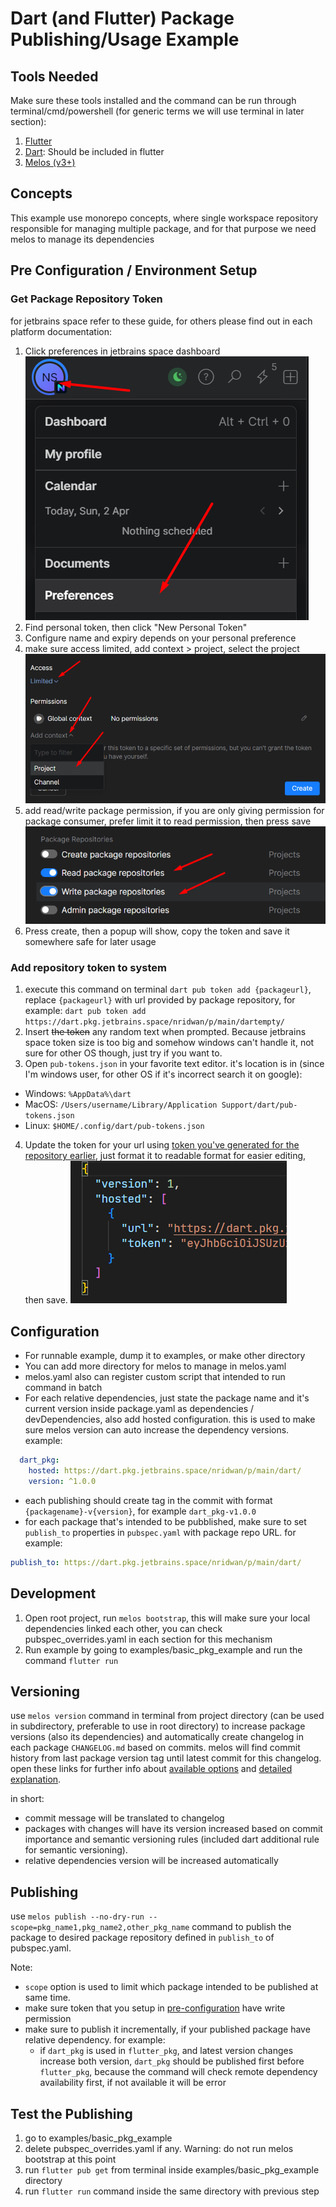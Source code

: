 # Dart (and Flutter) Package Publishing/Usage Example

## Tools Needed
Make sure these tools installed and the command can be run through terminal/cmd/powershell (for generic terms we will use terminal in later section):
1. [Flutter](https://flutter.dev/)
2. [Dart](https://dart.dev/): Should be included in flutter
3. [Melos (v3+)](https://melos.invertase.dev/getting-started)

## Concepts
This example use monorepo concepts, where single workspace repository responsible for managing multiple package, and for that purpose we need melos to manage its dependencies

## Pre Configuration / Environment Setup

### Get Package Repository Token
for jetbrains space refer to these guide, for others please find out in each platform documentation:
1. Click preferences in jetbrains space dashboard
![Preference](assets/images/1_preference.png "Preference")
2. Find personal token, then click "New Personal Token"
3. Configure name and expiry depends on your personal preference
4. make sure access limited, add context > project, select the project
![Add Context](assets/images/2_add_context.png "Add Context")
5. add read/write package permission, if you are only giving permission for package consumer, prefer limit it to read permission, then press save
![Permission](assets/images/3_permission.png "Permission")
6. Press create, then a popup will show, copy the token and save it somewhere safe for later usage  

### Add repository token to system
1. execute this command on terminal `dart pub token add {packageurl}`, replace `{packageurl}` with url provided by package repository, for example:
`dart pub token add https://dart.pkg.jetbrains.space/nridwan/p/main/dartempty/`
2. Insert ~~the token~~ any random text when prompted. Because jetbrains space token size is too big and somehow windows can't handle it, not sure for other OS though, just try if you want to.
3. Open `pub-tokens.json` in your favorite text editor. it's location is in (since I'm windows user, for other OS if it's incorrect search it on google):
  - Windows: `%AppData%\dart`
  - MacOS: `/Users/username/Library/Application Support/dart/pub-tokens.json`
  - Linux: `$HOME/.config/dart/pub-tokens.json`
4. Update the token for your url using [token you've generated for the repository earlier](#get-package-repository-token), just format it to readable format for easier editing, then save.
![Token](assets/images/4_token.png "Token")

## Configuration
- For runnable example, dump it to examples, or make other directory
- You can add more directory for melos to manage in melos.yaml
- melos.yaml also can register custom script that intended to run command in batch
- For each relative dependencies, just state the package name and it's current version inside package.yaml as dependencies / devDependencies, also add hosted configuration. this is used to make sure melos version can auto increase the dependency versions. example:
```yaml
  dart_pkg:
    hosted: https://dart.pkg.jetbrains.space/nridwan/p/main/dart/
    version: ^1.0.0
```
- each publishing should create tag in the commit with format `{packagename}-v{version}`, for example `dart_pkg-v1.0.0`
- for each package that's intended to be pubblished, make sure to set `publish_to` properties in `pubspec.yaml` with package repo URL. for example:
```yaml
publish_to: https://dart.pkg.jetbrains.space/nridwan/p/main/dart/
```


## Development
1. Open root project, run `melos bootstrap`, this will make sure your local dependencies linked each other, you can check pubspec_overrides.yaml in each section for this mechanism
2. Run example by going to examples/basic_pkg_example and run the command `flutter run`

## Versioning
use `melos version` command in terminal from project directory (can be used in subdirectory, preferable to use in root directory) to increase package versions (also its dependencies) and automatically create changelog in each package `CHANGELOG.md` based on commits. melos will find commit history from last package version tag until latest commit for this changelog. open these links for further info about [available options](https://melos.invertase.dev/commands/version) and [detailed explanation](https://melos.invertase.dev/guides/automated-releases).

in short:
- commit message will be translated to changelog
- packages with changes will have its version increased based on commit importance and semantic versioning rules (included dart additional rule for semantic versioning). 
- relative dependencies version will be increased automatically

## Publishing
use `melos publish --no-dry-run --scope=pkg_name1,pkg_name2,other_pkg_name` command to publish the package to desired package repository defined in `publish_to` of pubspec.yaml. 

Note:
- `scope` option is used to limit which package intended to be published at same time.
- make sure token that you setup in [pre-configuration](#pre-configuration--environment-setup) have write permission
- make sure to publish it incrementally, if your published package have relative dependency. for example:
  - if `dart_pkg` is used in `flutter_pkg`, and latest version changes increase both version, `dart_pkg` should be published first before `flutter_pkg`, because the command will check remote dependency availability first, if not available it will be error

## Test the Publishing
1. go to examples/basic_pkg_example
2. delete pubspec_overrides.yaml if any. Warning: do not run melos bootstrap at this point
3. run `flutter pub get` from terminal inside examples/basic_pkg_example directory
4. run `flutter run` command inside the same directory with previous step